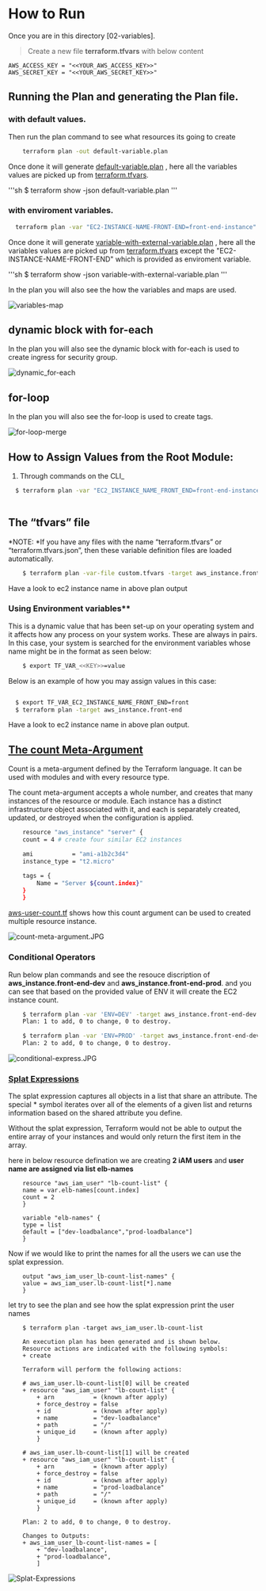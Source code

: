 # How to Run 

Once you are in this directory [02-variables]. 

> Create a new file **terraform.tfvars** with below content 
```note
AWS_ACCESS_KEY = "<<YOUR_AWS_ACCESS_KEY>>"
AWS_SECRET_KEY = "<<YOUR_AWS_SECRET_KEY>>" 
```

## Running the Plan and generating the Plan file.


### with default values.

Then run the plan command to see what resources its going to create

```sh
    terraform plan -out default-variable.plan
```

Once done it will generate [default-variable.plan](default-variable.plan) , here all the variables values are picked up 
from [terraform.tfvars](terraform.tfvars).

'''sh
    $ terraform show -json default-variable.plan
'''

### with enviroment variables.


```sh
  terraform plan -var "EC2-INSTANCE-NAME-FRONT-END=front-end-instance" -out variable-with-external-variable.plan
```

Once done it will generate [variable-with-external-variable.plan](variable-with-external-variable.plan) , here all the variables values are picked up from [terraform.tfvars](terraform.tfvars) except the "EC2-INSTANCE-NAME-FRONT-END" which is provided as enviroment variable. 

'''sh
    $ terraform show -json variable-with-external-variable.plan 
'''


In the plan you will also see the how the variables and maps are used.

![variables-map](../images/variables-map.JPG)


## dynamic block with for-each

In the plan you will also see the dynamic block with for-each is used to create ingress for security group.

![dynamic_for-each](../images/dynamic_for-each.JPG)

## for-loop

In the plan you will also see the  for-loop is used to create tags.

![for-loop-merge](../images/for-loop-merge.JPG)


## How to Assign Values from the Root Module:

1. Through commands on the CLI_

```sh
  $ terraform plan -var "EC2_INSTANCE_NAME_FRONT_END=front-end-instance" -target aws_instance.front-end
  
```

## The “tfvars” file
*NOTE: *If you have any files with the name “terraform.tfvars” or “terraform.tfvars.json”, then these variable definition files are loaded automatically.

```sh
    $ terraform plan -var-file custom.tfvars -target aws_instance.front-end
```

Have a look to ec2 instance name in above plan output


### Using Environment variables**

This is a dynamic value that has been set-up on your operating system and it affects how any process on your system works. These are always in pairs. In this case, your system is searched for the environment variables whose name might be in the format as seen below:

```sh
    $ export TF_VAR_<<KEY>>=value
```

Below is an example of how you may assign values in this case:

```sh

  $ export TF_VAR_EC2_INSTANCE_NAME_FRONT_END=front
  $ terraform plan -target aws_instance.front-end

```

Have a look to ec2 instance name in above plan output.

## [The count Meta-Argument](https://www.terraform.io/docs/language/meta-arguments/count.html#basic-syntax)

Count is a meta-argument defined by the Terraform language. It can be used with modules and with every resource type.

The count meta-argument accepts a whole number, and creates that many instances of the resource or module. Each instance has a distinct infrastructure object associated with it, and each is separately created, updated, or destroyed when the configuration is applied.

```sh
    resource "aws_instance" "server" {
    count = 4 # create four similar EC2 instances

    ami           = "ami-a1b2c3d4"
    instance_type = "t2.micro"

    tags = {
        Name = "Server ${count.index}"
    }
    }
```

[aws-user-count.tf](aws-user-count.tf) shows how this count argument can be used to created multiple resource instance.

![count-meta-argument.JPG](../images/count-meta-argument.JPG)


### Conditional Operators

Run below plan commands and see the resouce discription of **aws_instance.front-end-dev** and **aws_instance.front-end-prod**. and you can see that based on the provided value of ENV it will create the EC2 instance count. 


```sh
    $ terraform plan -var 'ENV=DEV' -target aws_instance.front-end-dev -target aws_instance.front-end-prod | grep Plan
    Plan: 1 to add, 0 to change, 0 to destroy.

    $ terraform plan -var 'ENV=PROD' -target aws_instance.front-end-dev -target aws_instance.front-end-prod | grep Plan
    Plan: 2 to add, 0 to change, 0 to destroy.
```

![conditional-express.JPG](../images/conditional-express.JPG)


### [Splat Expressions](https://www.terraform.io/docs/language/expressions/splat.html)

The splat expression captures all objects in a list that share an attribute. The special * symbol iterates over all of the elements of a given list and returns information based on the shared attribute you define.

Without the splat expression, Terraform would not be able to output the entire array of your instances and would only return the first item in the array.


here in below resource defination we are creating **2 iAM users** and **user name are assigned via list elb-names**

```
    resource "aws_iam_user" "lb-count-list" {
    name = var.elb-names[count.index]
    count = 2
    }

    variable "elb-names" {
    type = list
    default = ["dev-loadbalance","prod-loadbalance"]
    }

```
Now if we would like to print the names for all the users we can use the splat expression.

```
    output "aws_iam_user_lb-count-list-names" {
    value = aws_iam_user.lb-count-list[*].name
    }

```

let try to see the plan and see how the splat expression print the user names

```
    $ terraform plan -target aws_iam_user.lb-count-list

    An execution plan has been generated and is shown below.
    Resource actions are indicated with the following symbols:
    + create

    Terraform will perform the following actions:

    # aws_iam_user.lb-count-list[0] will be created
    + resource "aws_iam_user" "lb-count-list" {    
        + arn           = (known after apply)
        + force_destroy = false
        + id            = (known after apply)
        + name          = "dev-loadbalance"
        + path          = "/"
        + unique_id     = (known after apply)
        }

    # aws_iam_user.lb-count-list[1] will be created
    + resource "aws_iam_user" "lb-count-list" {
        + arn           = (known after apply)
        + force_destroy = false
        + id            = (known after apply)
        + name          = "prod-loadbalance"
        + path          = "/"
        + unique_id     = (known after apply)
        }

    Plan: 2 to add, 0 to change, 0 to destroy.

    Changes to Outputs:
    + aws_iam_user_lb-count-list-names = [
        + "dev-loadbalance",
        + "prod-loadbalance",
        ]

```

![Splat-Expressions](../images/Splat-Expressions.JPG)